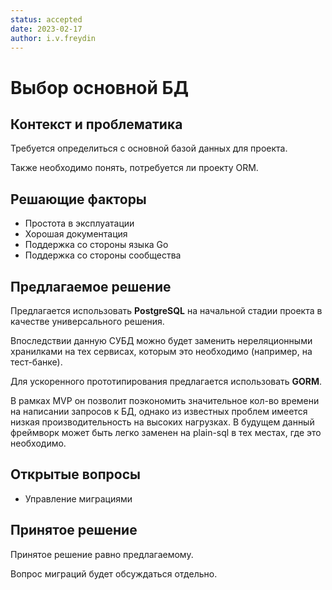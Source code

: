 ```yaml
---
status: accepted
date: 2023-02-17
author: i.v.freydin
---
```

# Выбор основной БД

## Контекст и проблематика

Требуется определиться с основной базой данных для проекта.

Также необходимо понять, потребуется ли проекту ORM.

## Решающие факторы

* Простота в эксплуатации
* Хорошая документация
* Поддержка со стороны языка Go
* Поддержка со стороны сообщества

## Предлагаемое решение

Предлагается использовать **PostgreSQL** на начальной стадии проекта в качестве универсального решения.

Впоследствии данную СУБД можно будет заменить нереляционными хранилками на тех сервисах, которым это необходимо
(например, на тест-банке).

Для ускоренного прототипирования предлагается использовать **GORM**. 

В рамках MVP он позволит поэкономить значительное кол-во времени на написании запросов к БД, однако 
из известных проблем имеется низкая производительность на высоких нагрузках.
В будущем данный фреймворк может быть легко заменен на plain-sql в тех местах, где это необходимо.

## Открытые вопросы

* Управление миграциями

## Принятое решение

Принятое решение равно предлагаемому.

Вопрос миграций будет обсуждаться отдельно.
